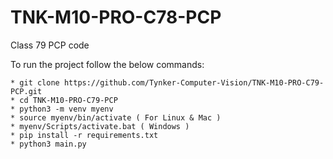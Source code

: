 # TNK-M10-PRO-C78-PCP

Class 79 PCP code

To run the project follow the below commands:

```
* git clone https://github.com/Tynker-Computer-Vision/TNK-M10-PRO-C79-PCP.git
* cd TNK-M10-PRO-C79-PCP
* python3 -m venv myenv
* source myenv/bin/activate ( For Linux & Mac )
* myenv/Scripts/activate.bat ( Windows )
* pip install -r requirements.txt
* python3 main.py
```
